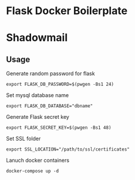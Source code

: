 # Flask Docker Boilerplate
# Shadowmail

## Usage

Generate random password for flask

    export FLASK_DB_PASSWORD=$(pwgen -Bs1 24)

Set mysql database name

    export FLASK_DB_DATABASE="dbname"

Generate Flask secret key

    export FLASK_SECRET_KEY=$(pwgen -Bs1 48)

Set SSL folder

    export SSL_LOCATION="/path/to/ssl/certificates"

Lanuch docker containers

    docker-compose up -d
